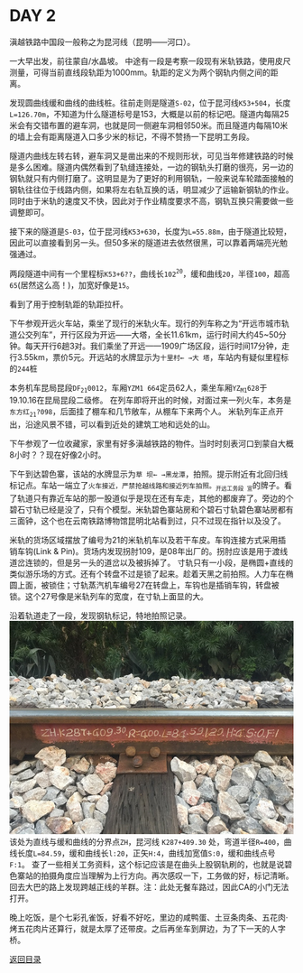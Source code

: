 
# DAY 2

滇越铁路中国段一般称之为昆河线（昆明——河口）。

一大早出发，前往蒙自/水晶坡。
中途有一段是考察一段现有米轨铁路，使用皮尺测量，可得当前直线段轨距为1000mm。轨距的定义为两个钢轨内侧之间的距离。

发现圆曲线缓和曲线的曲线桩。往前走则是隧道`S-02`，位于昆河线`K53+504`，长度`L=126.70m`，不知道为什么隧道标号是153，大概是以前的标记吧。隧道内每隔25米会有交错布置的避车洞，也就是同一侧避车洞相邻50米。而且隧道内每隔10米的墙上会有距离隧道入口多少米的标记，不得不赞扬一下昆明工务段。

隧道内曲线左转右转，避车洞又是凿出来的不规则形状，可见当年修建铁路的时候是多么困难。隧道内偶然看到了轨缝连接处，一边的钢轨头打磨的很亮，另一边的钢轨就只有内侧打磨了。这明显是为了更好的利用钢轨，一般来说车轮踏面接触的钢轨往往位于线路内侧，如果将左右轨互换的话，明显减少了运输新钢轨的作业。同时由于米轨的速度又不快，因此对于作业精度要求不高，钢轨互换只需要做一些调整即可。

接下来的隧道是`S-03`，位于昆河线`K53+630`，长度为`L=55.88m`，由于隧道比较短，因此可以直接看到另一头。但50多米的隧道进去依然很黑，可以靠着两端亮光勉强通过。

两段隧道中间有一个里程标`K53+6??`，曲线长`102`<sup>`20`</sup>，缓和曲线`20`，半径`100`，超高`65`(居然这么高！)，加宽好像是`15`。

看到了用于控制轨距的轨距拉杆。

下午参观开远火车站，乘坐了现行的米轨火车。现行的列车称之为“开远市城市轨道公交列车”，开行区段为开远——大塔，全长11.61km，运行时间大约45~50分钟。每天开行6趟3对。我们乘坐了开远——1909广场区段，运行时间17分钟，走行3.55km，票价5元。开远站的水牌显示为`十里村← →大 塔`，车站内有疑似里程标的`244`桩

本务机车昆局昆段`DF`<sub>`21`</sub>`0012`，车厢`YZM1 664`定员62人，乘坐车厢`YZ`<sub>`M1`</sub>`628`于19.10.16在昆局昆段二级修。
在列车即将开出的时候，对面过来一列火车，本务是`东方红`<sub>`21`</sub>`?098`，后面挂了棚车和几节敞车，从棚车下来两个人。
米轨列车正点开出，沿途风景不错，可以看到近处的建筑工地和远处的山。

下午参观了一位收藏家，家里有好多滇越铁路的物件。当时时刻表河口到蒙自大概8小时？？现在好像2小时。

下午到达碧色寨，该站的水牌显示为`草 坝← →黑龙潭`，拍照。提示附近有北回归线标记点。车站一端立了`火车接近，严禁抢越线路和接近列车拍照。`<sub>`开远工务段 宣`</sub>的牌子。看了轨道只有靠近车站的那一股道似乎是现在还有车走，其他的都废弃了。旁边的个碧石寸轨已经是没了，只有个模型。米轨碧色寨站房和个碧石寸轨碧色寨站房都有三面钟，这个也在云南铁路博物馆昆明北站看到过，只不过现在指针以及没了。

米轨的货场区域摆放了编号为21的米轨机车以及若干车皮。车钩连接方式采用插销车钩(Link & Pin)。货场内发现拐肘109，是08年出厂的。拐肘应该是用于渡线道岔连锁的，但是另一头的道岔以及被拆掉了。
寸轨只有一小段，是椭圆+直线的类似游乐场的方式。还有个转盘不过是锁了起来。趁着天黑之前拍照。人力车在椭圆上面，被锁住；寸轨蒸汽机车编号27在转盘上，车钩也是插销车钩，转盘被锁。这个27号像是米轨列车的宽度，在寸轨上面显的大。

沿着轨道走了一段，发现钢轨标记，特地拍照记录。<br> ![`K287+409.30`](images/K287+409.30.jpg)  <br>
该处为直线与缓和曲线的分界点`ZH`，昆河线 `K287+409.30` 处，弯道半径`R=400`，曲线长度`L=84.59`，缓和曲线长`l:20`，正矢`H:4`，曲线加宽值`S:0`，缓和曲线点号`F:1`。
查了一些相关工务资料，这个标记应该是在曲头上股钢轨刷的，也就是说碧色寨站的拍摄角度应当理解为上行方向。再次感叹一下，工务做的好，标记清晰。
回去大巴的路上发现跨越正线的羊群。注：此处无餐车路过，因此CA的小门无法打开。

晚上吃饭，是个七彩孔雀饭，好看不好吃，里边的咸鸭蛋、土豆条肉条、五花肉·烤五花肉片还算行，就是太厚了还带皮。之后再坐车到屏边，为了下一天的人字桥。



[返回目录](README.md)
